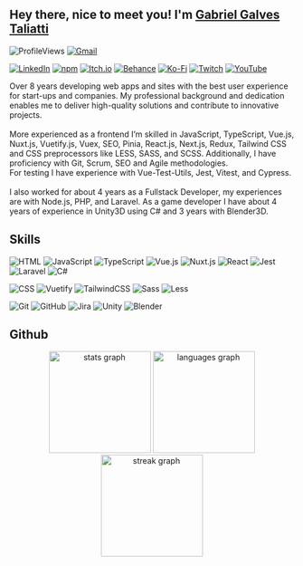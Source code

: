 ## Hey there, nice to meet you! I'm [Gabriel Galves Taliatti](https://galvesmash.com/)
![ProfileViews](https://komarev.com/ghpvc/?style=for-the-badge&username=Galvesmash&label=Profile%20views&color=70A5FD)
[![Gmail](https://img.shields.io/badge/Gmail-D14836?style=for-the-badge&logo=gmail&logoColor=white)](mailto:galvesmash.dev@gmail.com)

[![LinkedIn](https://img.shields.io/badge/Linkedin-%230077B5.svg?logo=linkedin&logoColor=white)](https://www.linkedin.com/in/galvesmash/)
[![npm](https://img.shields.io/badge/npm-CB3837?logo=npm&logoColor=fff)](https://www.npmjs.com/~galvesmash)
[![Itch.io](https://img.shields.io/badge/itch.io-%23FF0B34.svg?logo=Itch.io&logoColor=white)](https://galvesmash.itch.io/)
[![Behance](https://img.shields.io/badge/Behance-0054F7?logo=behance&logoColor=white)](https://www.behance.net/galvesmash)
[![Ko-Fi](https://img.shields.io/badge/Ko--fi-FF5E5B?logo=ko-fi&logoColor=white)](https://ko-fi.com/galvesmash)
[![Twitch](https://img.shields.io/badge/Twitch-%239146FF.svg?logo=Twitch&logoColor=white)](https://www.twitch.tv/galvesmash)
[![YouTube](https://img.shields.io/badge/YouTube-%23FF0000.svg?logo=YouTube&logoColor=white)](https://www.youtube.com/channel/UCnmUOQnQCA5cElOBEwt115w)

<p align="left">
  Over 8 years developing web apps and sites with the best user experience for start-ups and companies. My professional background and dedication enables me to deliver high-quality solutions and contribute to innovative projects.
  <br /><br />
  More experienced as a frontend I’m skilled in JavaScript, TypeScript, Vue.js, Nuxt.js, Vuetify.js, Vuex, SEO, Pinia, React.js, Next.js, Redux, Tailwind CSS and CSS preprocessors like LESS, SASS, and SCSS. Additionally, I have proficiency with Git, Scrum, SEO and Agile methodologies.
  <br />
  For testing I have experience with Vue-Test-Utils, Jest, Vitest, and Cypress.
  <br /><br />
  I also worked for about 4 years as a Fullstack Developer, my experiences are with Node.js, PHP, and Laravel. As a game developer I have about 4 years of experience in Unity3D using C# and 3 years with Blender3D.
</p>

## Skills
![HTML](https://img.shields.io/badge/HTML-%23E34F26.svg?logo=html5&logoColor=white)
![JavaScript](https://img.shields.io/badge/JavaScript-F7DF1E?logo=javascript&logoColor=000)
![TypeScript](https://img.shields.io/badge/TypeScript-3178C6?logo=typescript&logoColor=fff)
![Vue.js](https://img.shields.io/badge/Vue.js-4FC08D?logo=vuedotjs&logoColor=fff)
![Nuxt.js](https://img.shields.io/badge/Nuxt.js-002E3B?logo=nuxtdotjs&logoColor=#00DC82)
![React](https://img.shields.io/badge/React-%2320232a.svg?logo=react&logoColor=%2361DAFB)
![Jest](https://img.shields.io/badge/Jest-C21325?logo=jest&logoColor=fff)
![Laravel](https://img.shields.io/badge/laravel-%23FF2D20.svg?logo=laravel&logoColor=white)
![C#](https://img.shields.io/badge/C%23-239120?logo=c-sharp&logoColor=white)

![CSS](https://img.shields.io/badge/CSS-1572B6?logo=css3&logoColor=fff)
![Vuetify](https://img.shields.io/badge/Vuetify-1867C0?logo=vuetify&logoColor=AEDDFF)
![TailwindCSS](https://img.shields.io/badge/Tailwind%20CSS-%2338B2AC.svg?logo=tailwind-css&logoColor=white)
![Sass](https://img.shields.io/badge/Sass-C69?logo=sass&logoColor=fff)
![Less](https://img.shields.io/badge/Less-1D365D?logo=less&logoColor=fff)

![Git](https://img.shields.io/badge/Git-F05032?logo=git&logoColor=fff)
![GitHub](https://img.shields.io/badge/GitHub-%23121011.svg?logo=github&logoColor=white)
![Jira](https://img.shields.io/badge/Jira-0052CC?logo=jira&logoColor=fff)
![Unity](https://img.shields.io/badge/Unity-%23000000.svg?logo=unity&logoColor=white)
![Blender](https://img.shields.io/badge/Blender-%23F5792A.svg?logo=blender&logoColor=white)

## Github
<div align="center">
  <img src="https://github-readme-stats.vercel.app/api?username=Galvesmash&rank_icon=github&theme=tokyonight&hide_border=true&count_private=true" height="180" alt="stats graph" />
  <img src="https://github-readme-stats.vercel.app/api/top-langs/?username=Galvesmash&theme=tokyonight&hide_border=true&include_all_commits=true&count_private=true&layout=compact" height="180" alt="languages graph" />
  <img src="https://github-readme-streak-stats.herokuapp.com/?user=galvesmash&theme=tokyonight&hide_border=true&count_private=true" height="180" alt="streak graph" />
</div>

